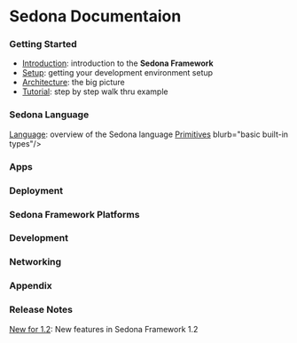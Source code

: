 # Sedona Documentaion

### Getting Started
- [Introduction]("./quickstart/intro.md"): introduction to the **Sedona Framework**
- [Setup]("./quickstart/setup.md"): getting your development environment setup
- [Architecture]("./quickstart/architecture.md"): the big picture
- [Tutorial]("./quickstart/tutorial.md"): step by step walk thru example

### Sedona Language
  [Language]("./language/lang.md"): overview of the Sedona language
  [Primitives]("./language/primitives.md") blurb="basic built-in types"/>
  <chapter name="Expressions" href="expr.html" blurb="review of expression constructs"/>
  <chapter name="Statements" href="stmt.html" blurb="review of statement constructs"/>
  <chapter name="Classes" href="classes.html" blurb="class types"/>
  <chapter name="Fields" href="fields.html" blurb="field slots"/>
  <chapter name="Methods" href="methods.html" blurb="method slots"/>
  <chapter name="Components" href="components.html" blurb="the Sedona Framework component model"/>
  <chapter name="Reflection" href="reflection.html" blurb="the Sedona Framework reflection APIs"/>
  <chapter name="Arrays" href="arrays.html" blurb="how arrays work"/>
  <chapter name="Memory" href="memory.html" blurb="how memory is laid out and utilized"/>
  <chapter name="Native Methods" href="nativeMethods.html" blurb="binding APIs to native implementations written in C"/>
  <chapter name="Logging" href="logging.html" blurb="how to embed logging into Sedona code"/>
</section>

### Apps
  <chapter name="Apps" href="apps.html" blurb="the Sedona Framework application model"/>
  <chapter name="Security" href="security.html" blurb="the Sedona Framework's security model"/>
</section>

### Deployment
  <chapter name="Kits" href="kits.html" blurb="unit of modularity, versioning, and dependencies"/>
  <chapter name="Schema" href="schema.html" blurb="manifests: type meta-data and schemas"/>
</section>

### Sedona Framework Platforms
  <chapter name="Platform Definition" href="platDef.html" blurb="the platform definition XML file" />
  <chapter name="Platform Archive" href="par.html" blurb="metadata about a unique Sedona Framework platform" />
  <chapter name="Platform Tutorial" href="platTutorial.html" blurb="how to create a Sedona platform" />
  <chapter name="Sedona Device Simulator" href="deviceSim.html" blurb="creating special Sedona VMs that run apps for other platforms" />
  <chapter name="Sedona Framework Certified Platforms" href="platCertified.html" blurb="creating platforms that pass Sedona Framework certification" />
</section>

### Development
  <chapter name="Sedonac" href="sedonac.html" blurb="command line sedonac tool"/>
  <chapter name="Testing" href="testing.html" blurb="how to use the built-in test harness"/>
  <chapter name="Porting" href="porting.html" blurb="how to port the SVM to new platforms"/>
  <chapter name="Niagara AX" href="niagara.html" blurb="how to integrate Sedona components with the Niagara AX Framework"/>
</section>

### Networking
  <chapter name="Networking" href="networking.html" blurb="Overview of network communications"/>
  <chapter name="DASP" href="dasp.html" blurb="Datagram Authenticated Session Protocol"/>
  <chapter name="Sox" href="sox.html" blurb="Sox protocol: provisioning and configuration"/>
  <chapter name="Device Discovery" href="discover.html" blurb="Sedona device discovery using DASP"/>
</section>  

### Appendix
  <chapter name="License" href="license.html" blurb="Academic Free License 3.0"/>
  <chapter name="Conventions" href="conventions.html" blurb="Coding conventions"/>
  <chapter name="SCode Format" href="scodeFormat.html" blurb="reference for scode image binary format"/>
  <chapter name="Sedona Grammar" href="grammar.html" blurb="Sedona language grammar" />
</section>

### Release Notes
[New for 1.2]("./release/newFor12.html"): New features in Sedona Framework 1.2
</section>
